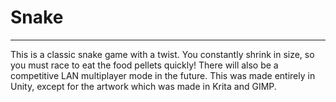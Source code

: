 # Snake
______
This is a classic snake game with a twist. You constantly shrink in size, so you must race to eat the food pellets quickly! There will also be a competitive LAN multiplayer mode in the future. This was made entirely in Unity, except for the artwork which was made in Krita and GIMP.
